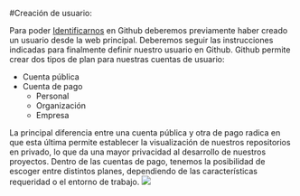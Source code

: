 #Creación de usuario:

Para poder [Identificarnos](https://github.com/login "Identificarnos") en Github deberemos previamente haber creado un usuario desde la web principal. Deberemos seguir las instrucciones indicadas para finalmente definir nuestro usuario en Github.
Github permite crear dos tipos de plan para nuestras cuentas de usuario:
* Cuenta pública
* Cuenta de pago 
    * Personal 
    * Organización
    * Empresa
    
La principal diferencia entre una cuenta pública y otra de pago radica en que esta última permite establecer la visualización de nuestros repositorios en privado, lo que da una mayor privacidad al desarrollo de nuestros proyectos.
Dentro de las cuentas de pago, tenemos la posibilidad de escoger entre distintos planes, dependiendo de las características requeridad o el entorno de trabajo.
![](https://i1.wp.com/wptavern.com/wp-content/uploads/2016/05/github-pricing.png?ssl=1)